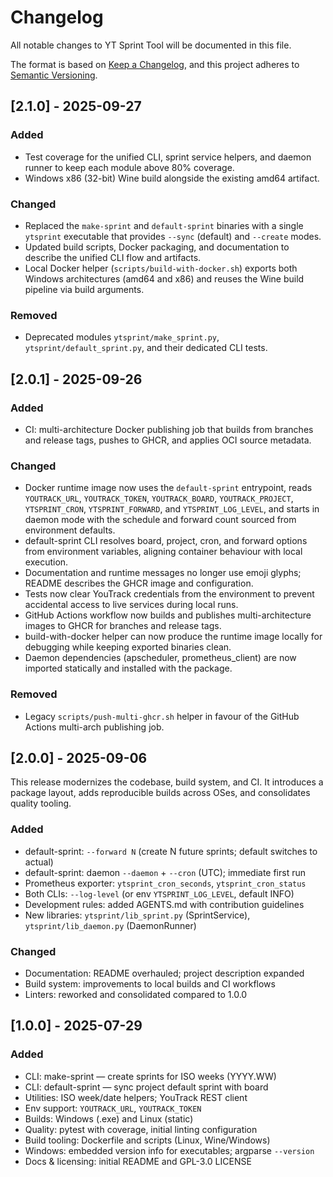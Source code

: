 # Changelog

All notable changes to YT Sprint Tool will be documented in this file.

The format is based on [Keep a Changelog](https://keepachangelog.com/en/1.0.0/),
and this project adheres to [Semantic Versioning](https://semver.org/spec/v2.0.0.html).

## [2.1.0] - 2025-09-27

### Added

- Test coverage for the unified CLI, sprint service helpers, and daemon runner to keep each module above 80% coverage.
- Windows x86 (32-bit) Wine build alongside the existing amd64 artifact.

### Changed

- Replaced the `make-sprint` and `default-sprint` binaries with a single `ytsprint` executable that provides `--sync` (default) and `--create` modes.
- Updated build scripts, Docker packaging, and documentation to describe the unified CLI flow and artifacts.
- Local Docker helper (`scripts/build-with-docker.sh`) exports both Windows architectures (amd64 and x86) and reuses the Wine build pipeline via build arguments.

### Removed

- Deprecated modules `ytsprint/make_sprint.py`, `ytsprint/default_sprint.py`, and their dedicated CLI tests.

## [2.0.1] - 2025-09-26

### Added

- CI: multi-architecture Docker publishing job that builds from branches and release tags, pushes to GHCR, and applies OCI source metadata.

### Changed

- Docker runtime image now uses the `default-sprint` entrypoint, reads `YOUTRACK_URL`, `YOUTRACK_TOKEN`,
  `YOUTRACK_BOARD`, `YOUTRACK_PROJECT`, `YTSPRINT_CRON`, `YTSPRINT_FORWARD`, and `YTSPRINT_LOG_LEVEL`, and starts in
  daemon mode with the schedule and forward count sourced from environment defaults.
- default-sprint CLI resolves board, project, cron, and forward options from environment variables, aligning container behaviour with local execution.
- Documentation and runtime messages no longer use emoji glyphs; README describes the GHCR image and configuration.
- Tests now clear YouTrack credentials from the environment to prevent accidental access to live services during local runs.
- GitHub Actions workflow now builds and publishes multi-architecture images to GHCR for branches and release tags.
- build-with-docker helper can now produce the runtime image locally for debugging while keeping exported binaries clean.
- Daemon dependencies (apscheduler, prometheus_client) are now imported statically and installed with the package.

### Removed

- Legacy `scripts/push-multi-ghcr.sh` helper in favour of the GitHub Actions multi-arch publishing job.

## [2.0.0] - 2025-09-06

This release modernizes the codebase, build system, and CI. It introduces a package layout, adds reproducible builds across OSes, and consolidates quality tooling.

### Added

- default-sprint: `--forward N` (create N future sprints; default switches to actual)
- default-sprint: daemon `--daemon` + `--cron` (UTC); immediate first run
- Prometheus exporter: `ytsprint_cron_seconds`, `ytsprint_cron_status`
- Both CLIs: `--log-level` (or env `YTSPRINT_LOG_LEVEL`, default INFO)
- Development rules: added AGENTS.md with contribution guidelines
- New libraries: `ytsprint/lib_sprint.py` (SprintService), `ytsprint/lib_daemon.py` (DaemonRunner)

### Changed

- Documentation: README overhauled; project description expanded
- Build system: improvements to local builds and CI workflows
- Linters: reworked and consolidated compared to 1.0.0

## [1.0.0] - 2025-07-29

### Added

- CLI: make-sprint — create sprints for ISO weeks (YYYY.WW)
- CLI: default-sprint — sync project default sprint with board
- Utilities: ISO week/date helpers; YouTrack REST client
- Env support: `YOUTRACK_URL`, `YOUTRACK_TOKEN`
- Builds: Windows (.exe) and Linux (static)
- Quality: pytest with coverage, initial linting configuration
- Build tooling: Dockerfile and scripts (Linux, Wine/Windows)
- Windows: embedded version info for executables; argparse `--version`
- Docs & licensing: initial README and GPL-3.0 LICENSE
